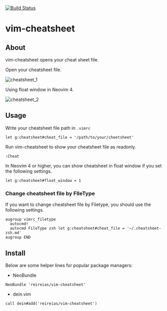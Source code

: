 [![Build Status](https://travis-ci.org/reireias/vim-cheatsheet.svg?branch=master)](https://travis-ci.org/reireias/vim-cheatsheet)
# vim-cheatsheet

## About
vim-cheatsheet opens your cheat sheet file.

Open your cheatsheet file.

![cheatsheet_1](https://user-images.githubusercontent.com/24800246/60747176-5b8bc500-9fbe-11e9-86ad-56ab70342ea6.png)

Using float window in Neovim 4.

![cheatsheet_2](https://user-images.githubusercontent.com/24800246/60747179-634b6980-9fbe-11e9-8180-9576dec3229b.png)

## Usage

Write your cheatsheet file path in `.vimrc`

```
let g:cheatsheet#cheat_file = '/path/to/your/cheetsheet'
```

Run vim-cheatsheet to show your cheatsheet file as readonly.
```
:Cheat
```

In Neovim 4 or higher, you can show cheatsheet in float window if you set the following settings.
```
let g:cheatsheet#float_window = 1
```

### Change cheatsheet file by FIleType
If you want to change cheatsheet file by Filetype, you should use the following settings.

```
augroup vimrc_filetype
  autocmd!
  autocmd FileType zsh let g:cheatsheet#cheat_file = '~/.cheatsheet-zsh.md'
augroup END
```

## Install

Below are some helper lines for popular package managers:

- NeoBundle
```
NeoBundle 'reireias/vim-cheatsheet'
```

- dein.vim
```
call dein#add('reireias/vim-cheatsheet')
```

